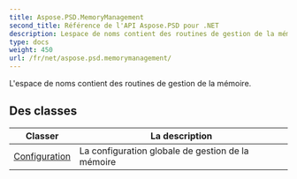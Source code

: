 ```yaml
---
title: Aspose.PSD.MemoryManagement
second_title: Référence de l'API Aspose.PSD pour .NET
description: Lespace de noms contient des routines de gestion de la mémoire.
type: docs
weight: 450
url: /fr/net/aspose.psd.memorymanagement/
---
```

L'espace de noms contient des routines de gestion de la mémoire.

## Des classes

| Classer | La description |
| --- | --- |
| [Configuration](./configuration/) | La configuration globale de gestion de la mémoire |


